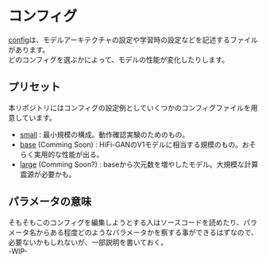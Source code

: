 # コンフィグ
[config](../config/)は、モデルアーキテクチャの設定や学習時の設定などを記述するファイルがあります。  
どのコンフィグを選ぶかによって、モデルの性能が変化したりします。

## プリセット
本リポジトリにはコンフィグの設定例としていくつかのコンフィグファイルを用意しています。
- [small](../config/small.json) : 最小規模の構成。動作確認実験のためのもの。
- [base](../config/base.json) (Comming Soon) : HiFi-GANのV1モデルに相当する規模のもの。おそらく実用的な性能が出る。
- [large](../config/large.json) (Comming Soon?) : baseから次元数を増やしたモデル。大規模な計算震源が必要かも。

## パラメータの意味
そもそもこのコンフィグを編集しようとする人はソースコードを読めたり、パラメータ名からある程度どのようなパラメータかを察する事ができるはずなので、必要ないかもしれないが、一部説明を書いておく。  
-WIP-